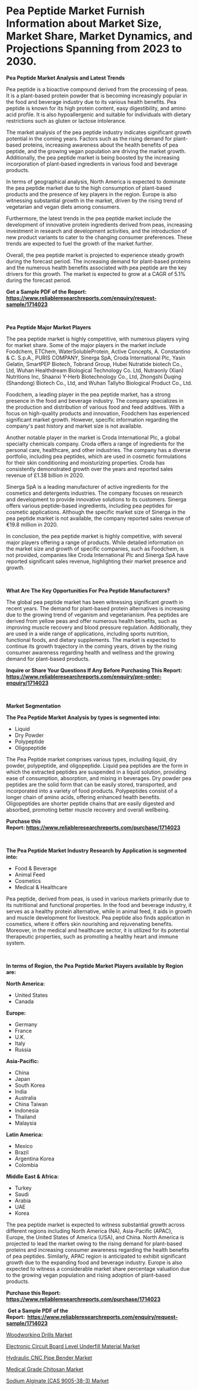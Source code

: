 <p><h1>Pea Peptide Market Furnish Information about Market Size, Market Share, Market Dynamics, and Projections Spanning from 2023 to 2030.</h1></p><p><strong>Pea Peptide Market Analysis and Latest Trends</strong></p>
<p><p>Pea peptide is a bioactive compound derived from the processing of peas. It is a plant-based protein powder that is becoming increasingly popular in the food and beverage industry due to its various health benefits. Pea peptide is known for its high protein content, easy digestibility, and amino acid profile. It is also hypoallergenic and suitable for individuals with dietary restrictions such as gluten or lactose intolerance.</p><p>The market analysis of the pea peptide industry indicates significant growth potential in the coming years. Factors such as the rising demand for plant-based proteins, increasing awareness about the health benefits of pea peptide, and the growing vegan population are driving the market growth. Additionally, the pea peptide market is being boosted by the increasing incorporation of plant-based ingredients in various food and beverage products.</p><p>In terms of geographical analysis, North America is expected to dominate the pea peptide market due to the high consumption of plant-based products and the presence of key players in the region. Europe is also witnessing substantial growth in the market, driven by the rising trend of vegetarian and vegan diets among consumers.</p><p>Furthermore, the latest trends in the pea peptide market include the development of innovative protein ingredients derived from peas, increasing investment in research and development activities, and the introduction of new product variants to cater to the changing consumer preferences. These trends are expected to fuel the growth of the market further.</p><p>Overall, the pea peptide market is projected to experience steady growth during the forecast period. The increasing demand for plant-based proteins and the numerous health benefits associated with pea peptide are the key drivers for this growth. The market is expected to grow at a CAGR of 5.1% during the forecast period.</p></p>
<p><strong>Get a Sample PDF of the Report:&nbsp; <a href="https://www.reliableresearchreports.com/enquiry/request-sample/1714023">https://www.reliableresearchreports.com/enquiry/request-sample/1714023</a></strong></p>
<p>&nbsp;</p>
<p><strong>Pea Peptide Major Market Players</strong></p>
<p><p>The pea peptide market is highly competitive, with numerous players vying for market share. Some of the major players in the market include Foodchem, ETChem, WaterSolubleProtein, Active Concepts, A. Constantino & C. S.p.A., PURIS COMPANY, Sinerga SpA, Croda International Plc, Yasin Gelatin, SmartPEP Biotech, Tobrand Group, Hubei Nutratide biotech Co., Ltd, Wuhan Healthdream Biological Technology Co. Ltd, Nutraonly (Xian) Nutritions Inc, Shaanxi Y-Herb Biotechnology Co., Ltd, Zhongshi Duqing (Shandong) Biotech Co., Ltd, and Wuhan Tallyho Biological Product Co., Ltd.</p><p>Foodchem, a leading player in the pea peptide market, has a strong presence in the food and beverage industry. The company specializes in the production and distribution of various food and feed additives. With a focus on high-quality products and innovation, Foodchem has experienced significant market growth. However, specific information regarding the company's past history and market size is not available.</p><p>Another notable player in the market is Croda International Plc, a global specialty chemicals company. Croda offers a range of ingredients for the personal care, healthcare, and other industries. The company has a diverse portfolio, including pea peptides, which are used in cosmetic formulations for their skin conditioning and moisturizing properties. Croda has consistently demonstrated growth over the years and reported sales revenue of £1.38 billion in 2020.</p><p>Sinerga SpA is a leading manufacturer of active ingredients for the cosmetics and detergents industries. The company focuses on research and development to provide innovative solutions to its customers. Sinerga offers various peptide-based ingredients, including pea peptides for cosmetic applications. Although the specific market size of Sinerga in the pea peptide market is not available, the company reported sales revenue of €19.8 million in 2020.</p><p>In conclusion, the pea peptide market is highly competitive, with several major players offering a range of products. While detailed information on the market size and growth of specific companies, such as Foodchem, is not provided, companies like Croda International Plc and Sinerga SpA have reported significant sales revenue, highlighting their market presence and growth.</p></p>
<p>&nbsp;</p>
<p><strong>What Are The Key Opportunities For Pea Peptide Manufacturers?</strong></p>
<p><p>The global pea peptide market has been witnessing significant growth in recent years. The demand for plant-based protein alternatives is increasing due to the growing trend of veganism and vegetarianism. Pea peptides are derived from yellow peas and offer numerous health benefits, such as improving muscle recovery and blood pressure regulation. Additionally, they are used in a wide range of applications, including sports nutrition, functional foods, and dietary supplements. The market is expected to continue its growth trajectory in the coming years, driven by the rising consumer awareness regarding health and wellness and the growing demand for plant-based products.</p></p>
<p><strong>Inquire or Share Your Questions If Any Before Purchasing This Report: <a href="https://www.reliableresearchreports.com/enquiry/pre-order-enquiry/1714023">https://www.reliableresearchreports.com/enquiry/pre-order-enquiry/1714023</a></strong></p>
<p>&nbsp;</p>
<p><strong>Market Segmentation</strong></p>
<p><strong>The Pea Peptide Market Analysis by types is segmented into:</strong></p>
<p><ul><li>Liquid</li><li>Dry Powder</li><li>Polypeptide</li><li>Oligopeptide</li></ul></p>
<p><p>The Pea Peptide market comprises various types, including liquid, dry powder, polypeptide, and oligopeptide. Liquid pea peptides are the form in which the extracted peptides are suspended in a liquid solution, providing ease of consumption, absorption, and mixing in beverages. Dry powder pea peptides are the solid form that can be easily stored, transported, and incorporated into a variety of food products. Polypeptides consist of a longer chain of amino acids, offering enhanced health benefits. Oligopeptides are shorter peptide chains that are easily digested and absorbed, promoting better muscle recovery and overall wellbeing.</p></p>
<p><strong>Purchase this Report:&nbsp;<a href="https://www.reliableresearchreports.com/purchase/1714023">https://www.reliableresearchreports.com/purchase/1714023</a></strong></p>
<p>&nbsp;</p>
<p><strong>The Pea Peptide Market Industry Research by Application is segmented into:</strong></p>
<p><ul><li>Food & Beverage</li><li>Animal Feed</li><li>Cosmetics</li><li>Medical & Healthcare</li></ul></p>
<p><p>Pea peptide, derived from peas, is used in various markets primarily due to its nutritional and functional properties. In the food and beverage industry, it serves as a healthy protein alternative, while in animal feed, it aids in growth and muscle development for livestock. Pea peptide also finds application in cosmetics, where it offers skin nourishing and rejuvenating benefits. Moreover, in the medical and healthcare sector, it is utilized for its potential therapeutic properties, such as promoting a healthy heart and immune system.</p></p>
<p>&nbsp;</p>
<p><strong>In terms of Region, the Pea Peptide Market Players available by Region are:</strong></p>
<p>
    <p> <strong> North America: </strong>
        <ul>
            <li>United States</li>
            <li>Canada</li>
        </ul>
        </p> 
    <p> <strong> Europe: </strong>
        <ul>
            <li>Germany</li>
            <li>France</li>
            <li>U.K.</li>
            <li>Italy</li>
            <li>Russia</li>
        </ul>
        </p> 
    <p> <strong> Asia-Pacific: </strong>
        <ul>
            <li>China</li>
            <li>Japan</li>
            <li>South Korea</li>
            <li>India</li>
            <li>Australia</li>
            <li>China Taiwan</li>
            <li>Indonesia</li>
            <li>Thailand</li>
            <li>Malaysia</li>
        </ul>
        </p> 
    <p> <strong> Latin America: </strong>
        <ul>
            <li>Mexico</li>
            <li>Brazil</li>
            <li>Argentina Korea</li>
            <li>Colombia</li>
        </ul>
        </p> 
    <p> <strong> Middle East & Africa: </strong>
        <ul>
            <li>Turkey</li>
            <li>Saudi</li>
            <li>Arabia</li>
            <li>UAE</li>
            <li>Korea</li>
        </ul>
    </p>
    </p>
<p><p>The pea peptide market is expected to witness substantial growth across different regions including North America (NA), Asia-Pacific (APAC), Europe, the United States of America (USA), and China. North America is projected to lead the market owing to the rising demand for plant-based proteins and increasing consumer awareness regarding the health benefits of pea peptides. Similarly, APAC region is anticipated to exhibit significant growth due to the expanding food and beverage industry. Europe is also expected to witness a considerable market share percentage valuation due to the growing vegan population and rising adoption of plant-based products.</p></p>
<p><strong>Purchase this Report: <a href="https://www.reliableresearchreports.com/purchase/1714023">https://www.reliableresearchreports.com/purchase/1714023</a></strong></p>
<p>&nbsp;<strong>Get a Sample PDF of the Report:&nbsp;&nbsp;<a href="https://www.reliableresearchreports.com/enquiry/request-sample/1714023">https://www.reliableresearchreports.com/enquiry/request-sample/1714023</a></strong></p>
<p><strong></strong></p>
<p><p><a href="https://medium.com/@madelynhowe/woodworking-drills-nbsp-market-focuses-on-market-share-size-and-projected-forecast-till-2030-c081185dee18">Woodworking Drills Market</a></p><p><a href="https://www.linkedin.com/pulse/decoding-electronic-circuit-board-level-underfill-material-mid2c/">Electronic Circuit Board Level Underfill Material Market</a></p><p><a href="https://medium.com/@candiceveum/analyzing-hydraulic-cnc-pipe-bender-market-global-industry-perspective-and-forecast-2023-to-2030-24b78b6d9df4">Hydraulic CNC Pipe Bender Market</a></p><p><a href="https://github.com/dzharov81/Market-Research-Report-List-1/blob/main/medical-grade-chitosan-market.md">Medical Grade Chitosan Market</a></p><p><a href="https://github.com/scarol104/Market-Research-Report-List-1/blob/main/sodium-alginate-cas-9005-38-3-market.md">Sodium Alginate (CAS 9005-38-3) Market</a></p></p>
